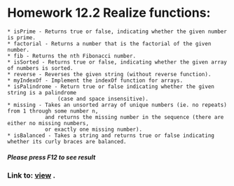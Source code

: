 # Homework 12.2 Realize functions:
    
    * isPrime - Returns true or false, indicating whether the given number is prime.
    * factorial - Returns a number that is the factorial of the given number.
    * fib - Returns the nth Fibonacci number.
    * isSorted - Returns true or false, indicating whether the given array of numbers is sorted.
    * reverse - Reverses the given string (without reverse function).
    * myIndexOf - Implement the indexOf function for arrays.
    * isPalindrome - Return true or false indicating whether the given string is a palindrome 
                    (case and space insensitive).
    * missing - Takes an unsorted array of unique numbers (ie. no repeats) from 1 through some number n, 
                and returns the missing number in the sequence (there are either no missing numbers, 
                or exactly one missing number).
    * isBalanced - Takes a string and returns true or false indicating whether its curly braces are balanced.
    
##### Please press F12 to see result  
    
### Link to: [view](https://sergii5854.github.io/hw-js-12.2-function.github.io/) .

